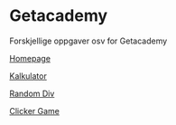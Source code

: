 # Getacademy

Forskjellige oppgaver osv for Getacademy

[Homepage](https://bengetacademy.github.io/Getacademy/Moodle/grids.html)

[Kalkulator](https://bengetacademy.github.io/Getacademy/Moodle/kalkulator.html)

[Random Div](https://bengetacademy.github.io/Getacademy/Moodle/functions.html)

[Clicker Game](https://bengetacademy.github.io/Getacademy/Moodle/clickergame.html)
